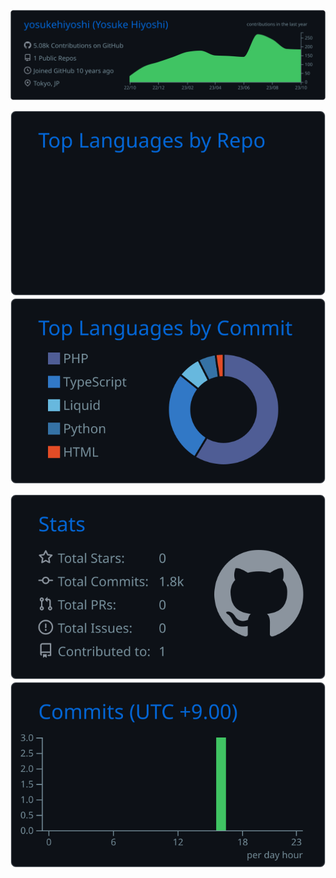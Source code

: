 ![](https://raw.githubusercontent.com/yosukehiyoshi/yosukehiyoshi/main/profile-summary-card-output/github_dark/0-profile-details.svg)

![](https://raw.githubusercontent.com/yosukehiyoshi/yosukehiyoshi/main/profile-summary-card-output/github_dark/1-repos-per-language.svg) 　 ![](https://raw.githubusercontent.com/yosukehiyoshi/yosukehiyoshi/main/profile-summary-card-output/github_dark/2-most-commit-language.svg)

![](https://raw.githubusercontent.com/yosukehiyoshi/yosukehiyoshi/main/profile-summary-card-output/github_dark/3-stats.svg) 　 ![](https://raw.githubusercontent.com/yosukehiyoshi/yosukehiyoshi/main/profile-summary-card-output/github_dark/4-productive-time.svg)
